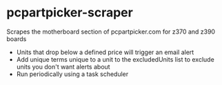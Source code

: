 # pcpartpicker-scraper

Scrapes the motherboard section of pcpartpicker.com for z370 and z390 boards
* Units that drop below a defined price will trigger an email alert
* Add unique terms unique to a unit to the excludedUnits list to exclude units you don't want alerts about
* Run periodically using a task scheduler